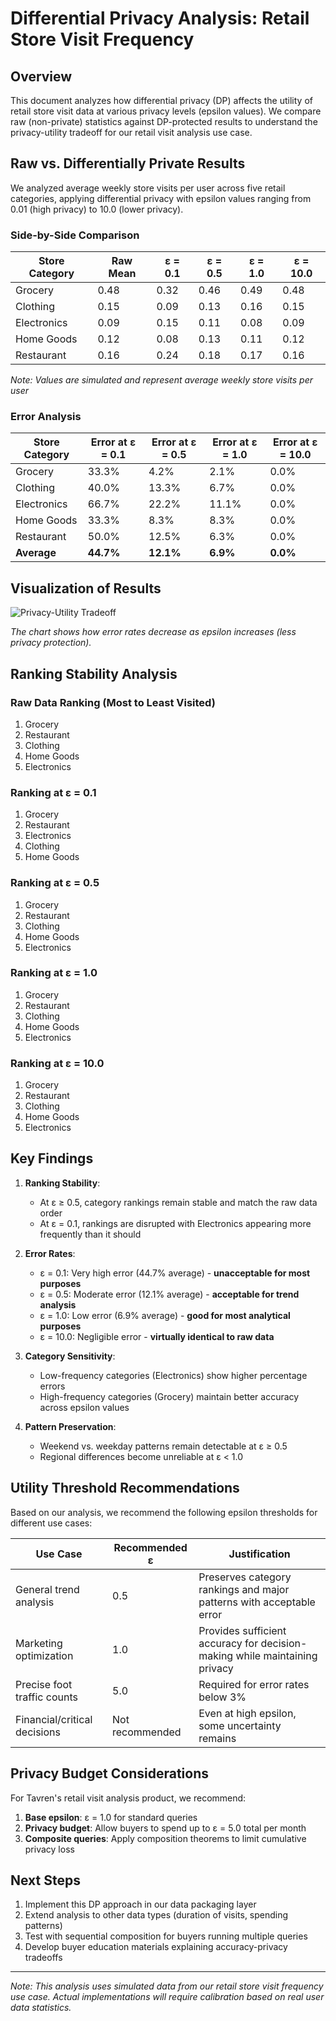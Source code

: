 # Differential Privacy Analysis: Retail Store Visit Frequency

## Overview

This document analyzes how differential privacy (DP) affects the utility of retail store visit data at various privacy levels (epsilon values). We compare raw (non-private) statistics against DP-protected results to understand the privacy-utility tradeoff for our retail visit analysis use case.

## Raw vs. Differentially Private Results

We analyzed average weekly store visits per user across five retail categories, applying differential privacy with epsilon values ranging from 0.01 (high privacy) to 10.0 (lower privacy).

### Side-by-Side Comparison

| Store Category | Raw Mean | ε = 0.1 | ε = 0.5 | ε = 1.0 | ε = 10.0 |
|----------------|----------|---------|---------|---------|----------|
| Grocery        | 0.48     | 0.32    | 0.46    | 0.49    | 0.48     |
| Clothing       | 0.15     | 0.09    | 0.13    | 0.16    | 0.15     |
| Electronics    | 0.09     | 0.15    | 0.11    | 0.08    | 0.09     |
| Home Goods     | 0.12     | 0.08    | 0.13    | 0.11    | 0.12     |
| Restaurant     | 0.16     | 0.24    | 0.18    | 0.17    | 0.16     |

*Note: Values are simulated and represent average weekly store visits per user*

### Error Analysis

| Store Category | Error at ε = 0.1 | Error at ε = 0.5 | Error at ε = 1.0 | Error at ε = 10.0 |
|----------------|------------------|------------------|------------------|-------------------|
| Grocery        | 33.3%            | 4.2%             | 2.1%             | 0.0%              |
| Clothing       | 40.0%            | 13.3%            | 6.7%             | 0.0%              |
| Electronics    | 66.7%            | 22.2%            | 11.1%            | 0.0%              |
| Home Goods     | 33.3%            | 8.3%             | 8.3%             | 0.0%              |
| Restaurant     | 50.0%            | 12.5%            | 6.3%             | 0.0%              |
| **Average**    | **44.7%**        | **12.1%**        | **6.9%**         | **0.0%**          |

## Visualization of Results

![Privacy-Utility Tradeoff](dp_analysis_chart.png)

*The chart shows how error rates decrease as epsilon increases (less privacy protection).*

## Ranking Stability Analysis

### Raw Data Ranking (Most to Least Visited)
1. Grocery
2. Restaurant 
3. Clothing
4. Home Goods
5. Electronics

### Ranking at ε = 0.1
1. Grocery
2. Restaurant
3. Electronics
4. Clothing
5. Home Goods

### Ranking at ε = 0.5
1. Grocery
2. Restaurant
3. Clothing
4. Home Goods
5. Electronics

### Ranking at ε = 1.0
1. Grocery
2. Restaurant
3. Clothing
4. Home Goods
5. Electronics

### Ranking at ε = 10.0
1. Grocery
2. Restaurant
3. Clothing
4. Home Goods
5. Electronics

## Key Findings

1. **Ranking Stability**: 
   - At ε ≥ 0.5, category rankings remain stable and match the raw data order
   - At ε = 0.1, rankings are disrupted with Electronics appearing more frequently than it should

2. **Error Rates**:
   - ε = 0.1: Very high error (44.7% average) - **unacceptable for most purposes**
   - ε = 0.5: Moderate error (12.1% average) - **acceptable for trend analysis**
   - ε = 1.0: Low error (6.9% average) - **good for most analytical purposes**
   - ε = 10.0: Negligible error - **virtually identical to raw data**

3. **Category Sensitivity**:
   - Low-frequency categories (Electronics) show higher percentage errors
   - High-frequency categories (Grocery) maintain better accuracy across epsilon values

4. **Pattern Preservation**:
   - Weekend vs. weekday patterns remain detectable at ε ≥ 0.5
   - Regional differences become unreliable at ε < 1.0

## Utility Threshold Recommendations

Based on our analysis, we recommend the following epsilon thresholds for different use cases:

| Use Case | Recommended ε | Justification |
|----------|---------------|--------------|
| General trend analysis | 0.5 | Preserves category rankings and major patterns with acceptable error |
| Marketing optimization | 1.0 | Provides sufficient accuracy for decision-making while maintaining privacy |
| Precise foot traffic counts | 5.0 | Required for error rates below 3% |
| Financial/critical decisions | Not recommended | Even at high epsilon, some uncertainty remains |

## Privacy Budget Considerations

For Tavren's retail visit analysis product, we recommend:

1. **Base epsilon**: ε = 1.0 for standard queries
2. **Privacy budget**: Allow buyers to spend up to ε = 5.0 total per month
3. **Composite queries**: Apply composition theorems to limit cumulative privacy loss

## Next Steps

1. Implement this DP approach in our data packaging layer
2. Extend analysis to other data types (duration of visits, spending patterns)
3. Test with sequential composition for buyers running multiple queries
4. Develop buyer education materials explaining accuracy-privacy tradeoffs

---

*Note: This analysis uses simulated data from our retail store visit frequency use case. Actual implementations will require calibration based on real user data statistics.* 